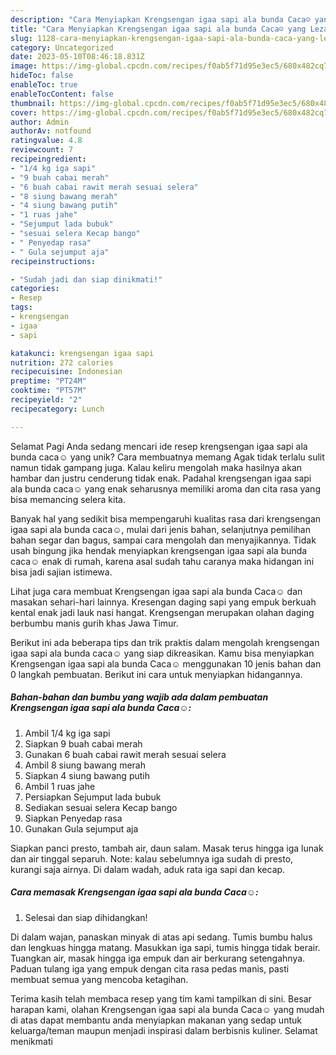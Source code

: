 ```yaml
---
description: "Cara Menyiapkan Krengsengan igaa sapi ala bunda Caca☺️ yang Lezat"
title: "Cara Menyiapkan Krengsengan igaa sapi ala bunda Caca☺️ yang Lezat"
slug: 1128-cara-menyiapkan-krengsengan-igaa-sapi-ala-bunda-caca-yang-lezat
category: Uncategorized
date: 2023-05-10T08:46:18.831Z
image: https://img-global.cpcdn.com/recipes/f0ab5f71d95e3ec5/680x482cq70/krengsengan-igaa-sapi-ala-bunda-caca-foto-resep-utama.jpg
hideToc: false
enableToc: true
enableTocContent: false
thumbnail: https://img-global.cpcdn.com/recipes/f0ab5f71d95e3ec5/680x482cq70/krengsengan-igaa-sapi-ala-bunda-caca-foto-resep-utama.jpg
cover: https://img-global.cpcdn.com/recipes/f0ab5f71d95e3ec5/680x482cq70/krengsengan-igaa-sapi-ala-bunda-caca-foto-resep-utama.jpg
author: Admin
authorAv: notfound
ratingvalue: 4.8
reviewcount: 7
recipeingredient:
- "1/4 kg iga sapi"
- "9 buah cabai merah"
- "6 buah cabai rawit merah sesuai selera"
- "8 siung bawang merah"
- "4 siung bawang putih"
- "1 ruas jahe"
- "Sejumput lada bubuk"
- "sesuai selera Kecap bango"
- " Penyedap rasa"
- " Gula sejumput aja"
recipeinstructions:

- "Sudah jadi dan siap dinikmati!"
categories:
- Resep
tags:
- krengsengan
- igaa
- sapi

katakunci: krengsengan igaa sapi 
nutrition: 272 calories
recipecuisine: Indonesian
preptime: "PT24M"
cooktime: "PT57M"
recipeyield: "2"
recipecategory: Lunch

---
```



Selamat Pagi Anda sedang mencari ide resep krengsengan igaa sapi ala bunda caca☺️ yang unik? Cara membuatnya memang Agak tidak terlalu sulit namun tidak gampang juga. Kalau keliru mengolah maka hasilnya akan hambar dan justru cenderung tidak enak. Padahal krengsengan igaa sapi ala bunda caca☺️ yang enak seharusnya memiliki aroma dan cita rasa yang bisa memancing selera kita.


Banyak hal yang sedikit bisa mempengaruhi kualitas rasa dari krengsengan igaa sapi ala bunda caca☺️, mulai dari jenis bahan, selanjutnya pemilihan bahan segar dan bagus, sampai cara mengolah dan menyajikannya. Tidak usah bingung jika hendak menyiapkan krengsengan igaa sapi ala bunda caca☺️ enak di rumah, karena asal sudah tahu caranya maka hidangan ini bisa jadi sajian istimewa.

Lihat juga cara membuat Krengsengan igaa sapi ala bunda Caca☺️ dan masakan sehari-hari lainnya. Kresengan daging sapi yang empuk berkuah kental enak jadi lauk nasi hangat. Krengsengan merupakan olahan daging berbumbu manis gurih khas Jawa Timur.


Berikut ini ada beberapa tips dan trik praktis dalam mengolah krengsengan igaa sapi ala bunda caca☺️ yang siap dikreasikan. Kamu bisa menyiapkan Krengsengan igaa sapi ala bunda Caca☺️ menggunakan 10 jenis bahan dan 0 langkah pembuatan. Berikut ini cara untuk menyiapkan hidangannya.

<!--inarticleads1-->

##### Bahan-bahan dan bumbu yang wajib ada dalam pembuatan Krengsengan igaa sapi ala bunda Caca☺️:

1. Ambil 1/4 kg iga sapi
1. Siapkan 9 buah cabai merah
1. Gunakan 6 buah cabai rawit merah sesuai selera
1. Ambil 8 siung bawang merah
1. Siapkan 4 siung bawang putih
1. Ambil 1 ruas jahe
1. Persiapkan Sejumput lada bubuk
1. Sediakan sesuai selera Kecap bango
1. Siapkan  Penyedap rasa
1. Gunakan  Gula sejumput aja


Siapkan panci presto, tambah air, daun salam. Masak terus hingga iga lunak dan air tinggal separuh. Note: kalau sebelumnya iga sudah di presto, kurangi saja airnya. Di dalam wadah, aduk rata iga sapi dan kecap. 

<!--inarticleads2-->

##### Cara memasak Krengsengan igaa sapi ala bunda Caca☺️:


1. Selesai dan siap dihidangkan!

Di dalam wajan, panaskan minyak di atas api sedang. Tumis bumbu halus dan lengkuas hingga matang. Masukkan iga sapi, tumis hingga tidak berair. Tuangkan air, masak hingga iga empuk dan air berkurang setengahnya. Paduan tulang iga yang empuk dengan cita rasa pedas manis, pasti membuat semua yang mencoba ketagihan. 

Terima kasih telah membaca resep yang tim kami tampilkan di sini. Besar harapan kami, olahan Krengsengan igaa sapi ala bunda Caca☺️ yang mudah di atas dapat membantu anda menyiapkan makanan yang sedap untuk keluarga/teman maupun menjadi inspirasi dalam berbisnis kuliner. Selamat menikmati
